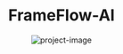 <h1 align="center" id="title">FrameFlow-AI</h1>

<p align="center"><img src="https://socialify.git.ci/thepratikguptaa/frameflow-ai/image?custom_language=Next.js&amp;description=1&amp;font=Jost&amp;language=1&amp;logo=https%3A%2F%2Fik.imgkit.net%2Fikmedia%2Flogo%2Flight_T4buIzohVH.svg&amp;name=1&amp;owner=1&amp;pattern=Circuit+Board&amp;theme=Light" alt="project-image"></p>